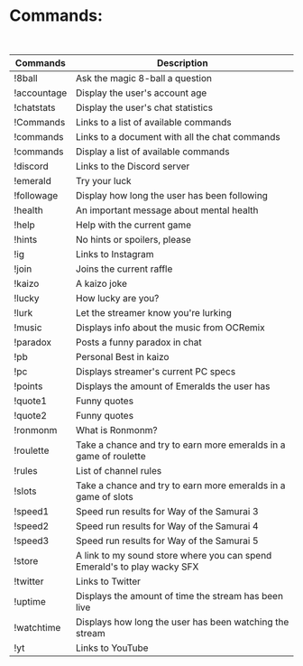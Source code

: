 # Commands:

<br>

| Commands    | Description                                      |
| ----------- | ------------------------------------------------ |
| !8ball      | Ask the magic 8-ball a question                  |
| !accountage | Display the user's account age                   |
| !chatstats  | Display the user's chat statistics               |
| !Commands   | Links to a list of available commands           |
| !commands   | Links to a document with all the chat commands  |
| !commands   | Display a list of available commands             |
| !discord    | Links to the Discord server                      |
| !emerald    | Try your luck                                    |
| !followage  | Display how long the user has been following     |
| !health     | An important message about mental health        |
| !help       | Help with the current game                       |
| !hints      | No hints or spoilers, please                    |
| !ig         | Links to Instagram                               |
| !join       | Joins the current raffle                         |
| !kaizo      | A kaizo joke                                     |
| !lucky     | How lucky are you?                               |
| !lurk      | Let the streamer know you're lurking             |
| !music     | Displays info about the music from OCRemix      |
| !paradox   | Posts a funny paradox in chat                    |
| !pb       | Personal Best in kaizo                          |
| !pc       | Displays streamer's current PC specs             |
| !points   | Displays the amount of Emeralds the user has     |
| !quote1   | Funny quotes                                    |
| !quote2   | Funny quotes                                    |
| !ronmonm  | What is Ronmonm?                                |
| !roulette | Take a chance and try to earn more emeralds in a game of roulette |
| !rules    | List of channel rules                           |
| !slots    | Take a chance and try to earn more emeralds in a game of slots |
| !speed1   | Speed run results for Way of the Samurai 3     |
| !speed2   | Speed run results for Way of the Samurai 4     |
| !speed3   | Speed run results for Way of the Samurai 5     |
| !store    | A link to my sound store where you can spend Emerald's to play wacky SFX |
| !twitter  | Links to Twitter                                |
| !uptime   | Displays the amount of time the stream has been live |
| !watchtime | Displays how long the user has been watching the stream |
| !yt       | Links to YouTube                                 |
